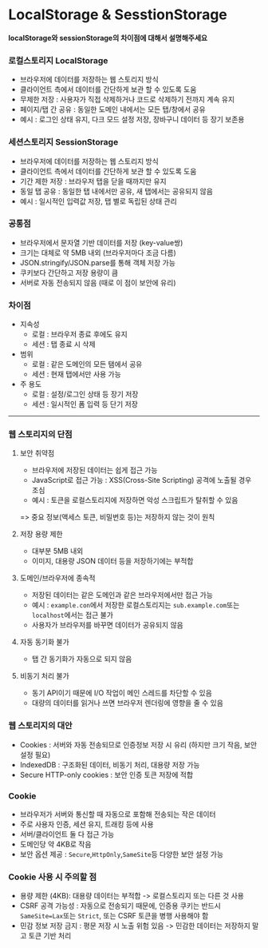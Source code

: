 # LocalStorage & SesstionStorage

**localStorage와 sessionStorage의 차이점에 대해서 설명해주세요**

### 로컬스토리지 LocalStorage

- 브라우저에 데이터를 저장하는 웹 스토리지 방식
- 클라이언트 측에서 데이터를 간단하게 보관 할 수 있도록 도움
- 무제한 저장 : 사용자가 직접 삭제하거나 코드로 삭제하기 전까지 계속 유지
- 페이지/탭 간 공유 : 동일한 도메인 내에서는 모든 탭/창에서 공유
- 예시 : 로그인 상태 유지, 다크 모드 설정 저장, 장바구니 데이터 등 장기 보존용

### 세션스토리지 SessionStorage

- 브라우저에 데이터를 저장하는 웹 스토리지 방식
- 클라이언트 측에서 데이터를 간단하게 보관 할 수 있도록 도움
- 기간 제한 저장 : 브라우저 탭을 닫을 때까지만 유지
- 동일 탭 공유 : 동일한 탭 내에서만 공유, 새 탭에서는 공유되지 않음
- 예시 : 일시적인 입력값 저장, 탭 별로 독립된 상태 관리

### 공통점

- 브라우저에서 문자열 기반 데이터를 저장 (key-value쌍)
- 크기는 대체로 약 5MB 내외 (브라우저마다 조금 다름)
- JSON.stringify/JSON.parse를 통해 객체 저장 가능
- 쿠키보다 간단하고 저장 용량이 큼
- 서버로 자동 전송되지 않음 (때로 이 점이 보안에 유리)

### 차이점

- 지속성
  - 로컬 : 브라우저 종료 후에도 유지
  - 세션 : 탭 종료 시 삭제
- 범위
  - 로컬 : 같은 도메인의 모든 탬에서 공유
  - 세션 : 현재 탭에서만 사용 가능
- 주 용도
  - 로컬 : 설정/로그인 상태 등 장기 저장
  - 세션 : 일시적인 폼 입력 등 단기 저장

---

### 웹 스토리지의 단점

1. 보안 취약점

   - 브라우저에 저장된 데이터는 쉽게 접근 가능
   - JavaScript로 접근 가능 : XSS(Cross-Site Scripting) 공격에 노출될 경우 조심
   - 예시 : 토큰을 로컬스토리지에 저장하면 악성 스크립트가 탈취할 수 있음

   => 중요 정보(액세스 토큰, 비밀번호 등)는 저장하지 않는 것이 원칙

2. 저장 용량 제한

   - 대부분 5MB 내외
   - 이미지, 대용량 JSON 데이터 등을 저장하기에는 부적합

3. 도메인/브라우저에 종속적

   - 저장된 데이터는 같은 도메인과 같은 브라우저에서만 접근 가능
   - 예시 : `example.con`에서 저장한 로컬스토리지는 `sub.example.com`또는 `localhost`에서는 접근 불가
   - 사용자가 브라우저를 바꾸면 데이터가 공유되지 않음

4. 자동 동기화 불가

   - 탭 간 동기화가 자동으로 되지 않음

5. 비동기 처리 불가
   - 동기 API이기 때문에 I/O 작업이 메인 스레드를 차단할 수 있음
   - 대량의 데이터를 읽거나 쓰면 브라우저 렌더링에 영향을 줄 수 있음

### 웹 스토리지의 대안

- Cookies : 서버와 자동 전송되므로 인증정보 저장 시 유리 (하지만 크기 작음, 보안 설정 필요)
- IndexedDB : 구조화된 데이터, 비동기 처리, 대용량 저장 가능
- Secure HTTP-only cookies : 보안 인증 토큰 저장에 적합

### Cookie

- 브라우저가 서버와 통신할 때 자동으로 포함해 전송되는 작은 데이터
- 주로 사용자 인증, 세션 유지, 트래킹 등에 사용
- 서버/클라이언트 둘 다 접근 가능
- 도메인당 약 4KB로 작음
- 보안 옵션 제공 : `Secure`,`HttpOnly`,`SameSite`등 다양한 보안 설정 가능

### Cookie 사용 시 주의할 점

- 용량 제한 (4KB): 대용량 데이터는 부적합 -> 로컬스토리지 또는 다른 것 사용
- CSRF 공격 가능성 : 자동으로 전송되기 때문에, 인증용 쿠키는 반드시 `SameSite=Lax`또는 `Strict`, 또는 CSRF 토큰을 병행 사용해야 함
- 민감 정보 저장 금지 : 평문 저장 시 노출 위험 있음 -> 민감한 데이터는 저장하지 말고 토큰 기반 처리
